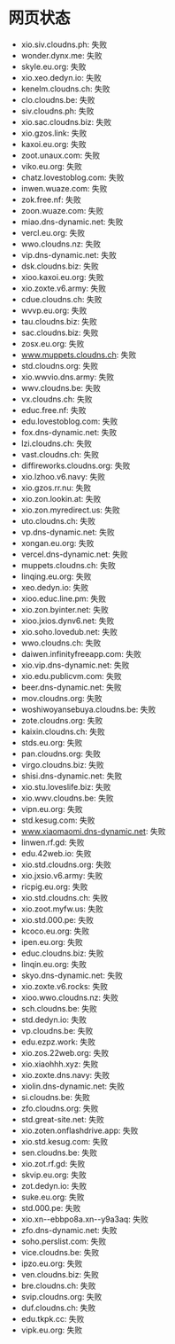 # 网页状态
- xio.siv.cloudns.ph: 失败
- wonder.dynx.me: 失败
- skyle.eu.org: 失败
- xio.xeo.dedyn.io: 失败
- kenelm.cloudns.ch: 失败
- clo.cloudns.be: 失败
- siv.cloudns.ph: 失败
- xio.sac.cloudns.biz: 失败
- xio.gzos.link: 失败
- kaxoi.eu.org: 失败
- zoot.unaux.com: 失败
- viko.eu.org: 失败
- chatz.lovestoblog.com: 失败
- inwen.wuaze.com: 失败
- zok.free.nf: 失败
- zoon.wuaze.com: 失败
- miao.dns-dynamic.net: 失败
- vercl.eu.org: 失败
- wwo.cloudns.nz: 失败
- vip.dns-dynamic.net: 失败
- dsk.cloudns.biz: 失败
- xioo.kaxoi.eu.org: 失败
- xio.zoxte.v6.army: 失败
- cdue.cloudns.ch: 失败
- wvvp.eu.org: 失败
- tau.cloudns.biz: 失败
- sac.cloudns.biz: 失败
- zosx.eu.org: 失败
- www.muppets.cloudns.ch: 失败
- std.cloudns.org: 失败
- xio.wwvio.dns.army: 失败
- wwv.cloudns.be: 失败
- vx.cloudns.ch: 失败
- educ.free.nf: 失败
- edu.lovestoblog.com: 失败
- fox.dns-dynamic.net: 失败
- lzi.cloudns.ch: 失败
- vast.cloudns.ch: 失败
- diffireworks.cloudns.org: 失败
- xio.lzhoo.v6.navy: 失败
- xio.gzos.rr.nu: 失败
- xio.zon.lookin.at: 失败
- xio.zon.myredirect.us: 失败
- uto.cloudns.ch: 失败
- vp.dns-dynamic.net: 失败
- xongan.eu.org: 失败
- vercel.dns-dynamic.net: 失败
- muppets.cloudns.ch: 失败
- linqing.eu.org: 失败
- xeo.dedyn.io: 失败
- xioo.educ.line.pm: 失败
- xio.zon.byinter.net: 失败
- xioo.jxios.dynv6.net: 失败
- xio.soho.lovedub.net: 失败
- wwo.cloudns.ch: 失败
- daiwen.infinityfreeapp.com: 失败
- xio.vip.dns-dynamic.net: 失败
- xio.edu.publicvm.com: 失败
- beer.dns-dynamic.net: 失败
- mov.cloudns.org: 失败
- woshiwoyansebuya.cloudns.be: 失败
- zote.cloudns.org: 失败
- kaixin.cloudns.ch: 失败
- stds.eu.org: 失败
- pan.cloudns.org: 失败
- virgo.cloudns.biz: 失败
- shisi.dns-dynamic.net: 失败
- xio.stu.loveslife.biz: 失败
- xio.wwv.cloudns.be: 失败
- vipn.eu.org: 失败
- std.kesug.com: 失败
- www.xiaomaomi.dns-dynamic.net: 失败
- linwen.rf.gd: 失败
- edu.42web.io: 失败
- xio.std.cloudns.org: 失败
- xio.jxsio.v6.army: 失败
- ricpig.eu.org: 失败
- xio.std.cloudns.ch: 失败
- xio.zoot.myfw.us: 失败
- xio.std.000.pe: 失败
- kcoco.eu.org: 失败
- ipen.eu.org: 失败
- educ.cloudns.biz: 失败
- linqin.eu.org: 失败
- skyo.dns-dynamic.net: 失败
- xio.zoxte.v6.rocks: 失败
- xioo.wwo.cloudns.nz: 失败
- sch.cloudns.be: 失败
- std.dedyn.io: 失败
- vp.cloudns.be: 失败
- edu.ezpz.work: 失败
- xio.zos.22web.org: 失败
- xio.xiaohhh.xyz: 失败
- xio.zoxte.dns.navy: 失败
- xiolin.dns-dynamic.net: 失败
- si.cloudns.be: 失败
- zfo.cloudns.org: 失败
- std.great-site.net: 失败
- xio.zoten.onflashdrive.app: 失败
- xio.std.kesug.com: 失败
- sen.cloudns.be: 失败
- xio.zot.rf.gd: 失败
- skvip.eu.org: 失败
- zot.dedyn.io: 失败
- suke.eu.org: 失败
- std.000.pe: 失败
- xio.xn--ebbpo8a.xn--y9a3aq: 失败
- zfo.dns-dynamic.net: 失败
- soho.perslist.com: 失败
- vice.cloudns.be: 失败
- ipzo.eu.org: 失败
- ven.cloudns.biz: 失败
- bre.cloudns.ch: 失败
- svip.cloudns.org: 失败
- duf.cloudns.ch: 失败
- edu.tkpk.cc: 失败
- vipk.eu.org: 失败
